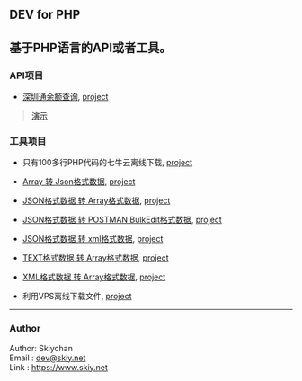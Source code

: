 ## DEV for PHP
基于PHP语言的API或者工具。
------

### API项目
- [深圳通余额查询](docs/shenzhentong.md), [project](apis/shenzhentong.php)   
> [演示](http://api.oupag.com/dev/api/shenzhentong.php?cardno=328375558)   
   
### 工具项目
   
- 只有100多行PHP代码的七牛云离线下载, [project](files/qiniu.php)    

- [Array 转 Json格式数据](docs/array2json.md), [project](files/array2json.php)    
- [JSON格式数据 转 Array格式数据](docs/json2array.md), [project](files/json2array.php)  
- [JSON格式数据 转 POSTMAN BulkEdit格式数据](docs/json2bulkedit.md), [project](files/json2bulkedit.php)  
- [JSON格式数据 转 xml格式数据](docs/json2xml.md), [project](files/json2xml.php)  
- [TEXT格式数据 转 Array格式数据](docs/text2array.md), [project](files/text2array.php)  
- [XML格式数据 转 Array格式数据](docs/xml2array.md), [project](files/xml2array.php) 

- 利用VPS离线下载文件, [project](files/dl/)    
------
### Author
Author: Skiychan    
Email : dev@skiy.net    
Link  : https://www.skiy.net  


